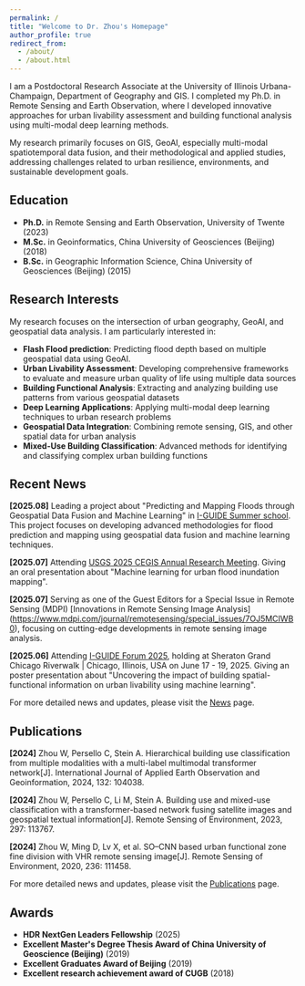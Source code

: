 ```yaml
---
permalink: /
title: "Welcome to Dr. Zhou's Homepage"
author_profile: true
redirect_from: 
  - /about/
  - /about.html
---
```


I am a Postdoctoral Research Associate at the University of Illinois Urbana-Champaign, Department of Geography and GIS. I completed my Ph.D. in Remote Sensing and Earth Observation, where I developed innovative approaches for urban livability assessment and building functional analysis using multi-modal deep learning methods.

My research primarily focuses on GIS, GeoAI, especially multi-modal spatiotemporal data fusion, and their methodological and applied studies, addressing challenges related to urban resilience, environments, and sustainable development goals. 

## Education

- **Ph.D.** in Remote Sensing and Earth Observation, University of Twente (2023)
- **M.Sc.** in Geoinformatics, China University of Geosciences (Beijing) (2018)
- **B.Sc.** in Geographic Information Science, China University of Geosciences (Beijing) (2015)


## Research Interests

My research focuses on the intersection of urban geography, GeoAI, and geospatial data analysis. I am particularly interested in:

- **Flash Flood prediction**: Predicting flood depth based on multiple geospatial data using GeoAI. 
- **Urban Livability Assessment**: Developing comprehensive frameworks to evaluate and measure urban quality of life using multiple data sources
- **Building Functional Analysis**: Extracting and analyzing building use patterns from various geospatial datasets
- **Deep Learning Applications**: Applying multi-modal deep learning techniques to urban research problems
- **Geospatial Data Integration**: Combining remote sensing, GIS, and other spatial data for urban analysis
- **Mixed-Use Building Classification**: Advanced methods for identifying and classifying complex urban building functions


## Recent News

**[2025.08]** Leading a project about "Predicting and Mapping Floods through Geospatial Data Fusion and Machine Learning" in [I-GUIDE Summer school](https://i-guide.io/summer-school/summer-school-2025/projects/). This project focuses on developing advanced methodologies for flood prediction and mapping using geospatial data fusion and machine learning techniques.

**[2025.07]** Attending [USGS 2025 CEGIS Annual Research Meeting](https://www.usgs.gov/centers/cegis/science/2025-cegis-annual-research-meeting). Giving an oral presentation about "Machine learning for urban flood inundation mapping".

**[2025.07]** Serving as one of the Guest Editors for a Special Issue in Remote Sensing (MDPI) [Innovations in Remote Sensing Image Analysis] (https://www.mdpi.com/journal/remotesensing/special_issues/7OJ5MCIWB0), focusing on cutting-edge developments in remote sensing image analysis.

**[2025.06]** Attending [I-GUIDE Forum 2025](https://i-guide.io/forum/forum-2025/), holding at Sheraton Grand Chicago Riverwalk | Chicago, Illinois, USA on June 17 - 19, 2025. Giving an poster presentation about "Uncovering the impact of building spatial-functional information on urban livability using machine learning".

For more detailed news and updates, please visit the [News](/news/) page.


## Publications

**[2024]** Zhou W, Persello C, Stein A. Hierarchical building use classification from multiple modalities with a multi-label multimodal transformer network[J]. International Journal of Applied Earth Observation and Geoinformation, 2024, 132: 104038. 

**[2024]** Zhou W, Persello C, Li M, Stein A. Building use and mixed-use classification with a transformer-based network fusing satellite images and geospatial textual information[J]. Remote Sensing of Environment, 2023, 297: 113767. 

**[2024]** Zhou W, Ming D, Lv X, et al. SO–CNN based urban functional zone fine division with VHR remote sensing image[J]. Remote Sensing of Environment, 2020, 236: 111458. 

For more detailed news and updates, please visit the [Publications](/publications/) page.


## Awards

- **HDR NextGen Leaders Fellowship** (2025)
- **Excellent Master's Degree Thesis Award of China University of Geoscience (Beijing)** (2019)
- **Excellent Graduates Award of Beijing** (2019)
- **Excellent research achievement award of CUGB** (2018)
